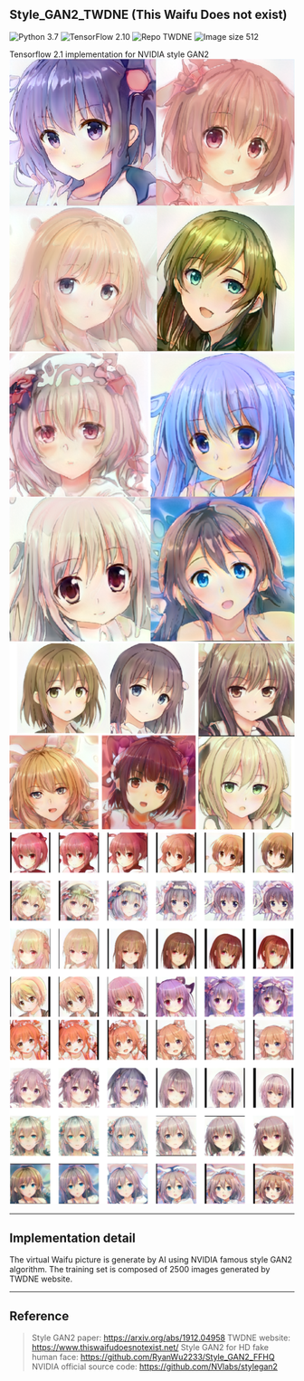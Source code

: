 ## Style_GAN2_TWDNE (This Waifu Does not exist)
![Python 3.7](https://img.shields.io/badge/python-3.7-green.svg?style=plastic)
![TensorFlow 2.10](https://img.shields.io/badge/tensorflow-2.10-green.svg?style=plastic)
![Repo TWDNE](https://img.shields.io/badge/Repository-TWDNE-green.svg?style=plastic)
![Image size 512](https://img.shields.io/badge/Image_size-512x512-green.svg?style=plastic)  

Tensorflow 2.1 implementation for NVIDIA style GAN2  
![Result_1](./Images/result_1.png)  
![Result_1](./Images/result_2.png)  
![Result_1](./Images/result_3.png)  
![Result_1](./Images/result_4.png)  
![Result_1](./Images/result_5.png)  

----
## Implementation detail  
The virtual Waifu picture is generate by AI using NVIDIA famous style GAN2 algorithm. The training set is composed of 2500 images generated by TWDNE website.


----
## Reference
> Style GAN2 paper: https://arxiv.org/abs/1912.04958 
> TWDNE website: https://www.thiswaifudoesnotexist.net/
> Style GAN2 for HD fake human face: https://github.com/RyanWu2233/Style_GAN2_FFHQ
> NVIDIA official source code: https://github.com/NVlabs/stylegan2


